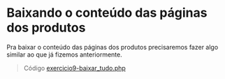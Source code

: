 # Baixando o conteúdo das páginas dos produtos

Pra baixar o conteúdo das páginas dos produtos precisaremos fazer algo similar ao que já fizemos anteriormente.

> Código [exercicio9-baixar_tudo.php](exercicio9-baixar_tudo.php)